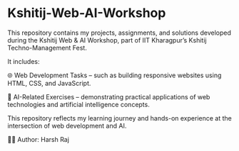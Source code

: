 # Kshitij-Web-AI-Workshop
This repository contains my projects, assignments, and solutions developed during the Kshitij Web & AI Workshop, part of IIT Kharagpur’s Kshitij Techno-Management Fest.

It includes:

🌐 Web Development Tasks – such as building responsive websites using HTML, CSS, and JavaScript.

🤖 AI-Related Exercises – demonstrating practical applications of web technologies and artificial intelligence concepts.

This repository reflects my learning journey and hands-on experience at the intersection of web development and AI.

👨‍💻 Author: Harsh Raj
